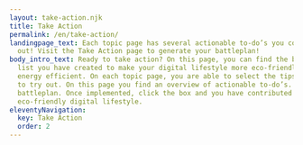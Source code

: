 ```yaml
---
layout: take-action.njk
title: Take Action
permalink: /en/take-action/
landingpage_text: Each topic page has several actionable to-do’s you could try
  out! Visit the Take Action page to generate your battleplan!
body_intro_text: Ready to take action? On this page, you can find the bucket
  list you have created to make your digital lifestyle more eco-friendly and
  energy efficient. On each topic page, you are able to select the tips you want
  to try out. On this page you find an overview of actionable to-do’s. Your own
  battleplan. Once implemented, click the box and you have contributed to a more
  eco-friendly digital lifestyle.
eleventyNavigation:
  key: Take Action
  order: 2
---
```

